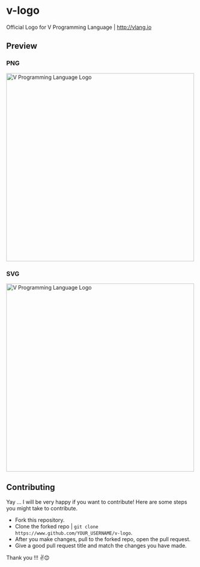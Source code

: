 # v-logo

Official Logo for V Programming Language | http://vlang.io

## Preview

### PNG

  <img src="https://raw.githubusercontent.com/donnisnoni95/v-logo/master/dist/v-logo.png" title="V Programming Language Logo" alt="V Programming Language Logo" width="500">

### SVG

<img src="https://raw.githubusercontent.com/donnisnoni95/v-logo/master/dist/v-logo.svg?sanitize=true" title="V Programming Language Logo" alt="V Programming Language Logo" width="500">

## Contributing

Yay ... I will be very happy if you want to contribute! Here are some steps you might take to contribute.

- Fork this repository.
- Clone the forked repo | `git clone https://www.github.com/YOUR_USERNAME/v-logo`.
- After you make changes, pull to the forked repo, open the pull request.
- Give a good pull request title and match the changes you have made.

Thank you !!! ✌️😊
